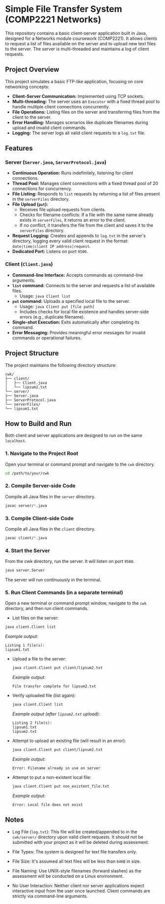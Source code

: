# Simple File Transfer System (COMP2221 Networks)

This repository contains a basic client-server application built in Java, designed for a Networks module coursework (COMP2221). It allows clients to request a list of files available on the server and to upload new text files to the server. The server is multi-threaded and maintains a log of client requests.

## Project Overview

This project simulates a basic FTP-like application, focusing on core networking concepts:
* **Client-Server Communication:** Implemented using TCP sockets.
* **Multi-threading:** The server uses an `Executor` with a fixed thread pool to handle multiple client connections concurrently.
* **File Operations:** Listing files on the server and transferring files from the client to the server.
* **Error Handling:** Manages scenarios like duplicate filenames during upload and invalid client commands.
* **Logging:** The server logs all valid client requests to a `log.txt` file.

## Features

### Server (`Server.java`, `ServerProtocol.java`)
* **Continuous Operation:** Runs indefinitely, listening for client connections.
* **Thread Pool:** Manages client connections with a fixed thread pool of 20 connections for concurrency.
* **File Listing:** Responds to `list` requests by returning a list of files present in the `serverFiles` directory.
* **File Upload (`put`):**
    * Receives file upload requests from clients.
    * Checks for filename conflicts: If a file with the same name already exists in `serverFiles`, it returns an error to the client.
    * If no conflict, it transfers the file from the client and saves it to the `serverFiles` directory.
* **Request Logging:** Creates and appends to `log.txt` in the server's directory, logging every valid client request in the format: `date|time|client IP address|request`.
* **Dedicated Port:** Listens on port `9500`.

### Client (`Client.java`)
* **Command-line Interface:** Accepts commands as command-line arguments.
* **`list` command:** Connects to the server and requests a list of available files.
    * Usage: `java Client list`
* **`put` command:** Uploads a specified local file to the server.
    * Usage: `java Client put [file path]`
    * Includes checks for local file existence and handles server-side errors (e.g., duplicate filename).
* **Single-shot Execution:** Exits automatically after completing its command.
* **Error Messaging:** Provides meaningful error messages for invalid commands or operational failures.

## Project Structure

The project maintains the following directory structure:
```
cwk/
├── client/
│   ├── Client.java
│   └── lipsum2.txt
└── server/
├── Server.java
├── ServerProtocol.java
└── serverFiles/
└── lipsum1.txt
```
## How to Build and Run
Both client and server applications are designed to run on the same `localhost`.
### 1. Navigate to the Project Root
Open your terminal or command prompt and navigate to the `cwk` directory.
```bash
cd /path/to/your/cwk
```
### 2. Compile Server-side Code
Compile all Java files in the `server` directory.
```Bash
javac server/*.java
```
### 3. Compile Client-side Code
Compile all Java files in the `client` directory.
```Bash
javac client/*.java
```
### 4. Start the Server
From the cwk directory, run the server. It will listen on port `9500`.
```Bash
java server.Server
```
The server will run continuously in the terminal.
### 5. Run Client Commands (in a separate terminal)
Open a new terminal or command prompt window, navigate to the `cwk` directory, and then run client commands.
- List files on the server:
```Bash
java client.Client list
```
_Example output:_
```
Listing 1 file(s):
lipsum1.txt
```
- Upload a file to the server:
  ```Bash
  java client.Client put client/lipsum2.txt
  ```
  _Example output:_
  ```
  File transfer complete for lipsum2.txt
  ```
- Verify uploaded file (list again):
  ```Bash
  java client.Client list
  ```
  _Example output (after `lipsum2.txt` upload):_
  ```
  Listing 2 file(s):
  lipsum1.txt
  lipsum2.txt
  ```
- Attempt to upload an existing file (will result in an error):
  ```Bash
  java client.Client put client/lipsum2.txt
  ```
  _Example output:_
  ```
  Error: Filename already in use on server
  ```
- Attempt to put a non-existent local file:
  ```Bash
  java client.Client put non_existent_file.txt
  ```
  _Example output:_
  ```
  Error: Local file does not exist
  ```
## Notes
- Log File (`log.txt`): This file will be created/appended to in the `cwk/server/` directory upon valid client requests. It should not be submitted with your project as it will be deleted during assessment.

- File Types: The system is designed for text file transfers only.

- File Size: It's assumed all text files will be less than `64KB` in size.

- File Naming: Use UNIX-style filenames (forward slashes) as the assessment will be conducted on a Linux environment.

- No User Interaction: Neither client nor server applications expect interactive input from the user once launched. Client commands are strictly via command-line arguments.

